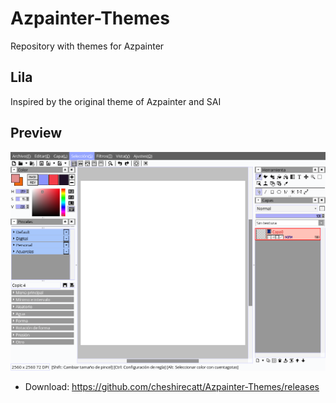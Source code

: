 # Azpainter-Themes
Repository with themes for Azpainter

## Lila

Inspired by the original theme of Azpainter and SAI

## Preview

![Lila Theme](https://github.com/cheshirecatt/Azpainter-Themes/blob/master/Lila.png)

* Download:
https://github.com/cheshirecatt/Azpainter-Themes/releases
